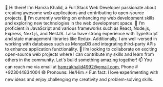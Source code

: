 
👋 Hi there! I'm Hamza Khalid, a Full Stack Web Developer passionate about creating awesome web applications and contributing to open-source projects.
🔭 I’m currently working on enhancing my web development skills and exploring new technologies in the web development space.
🌱 I’m proficient in JavaScript and various frameworks such as React, Node.js, Express, Next.js, and NestJS. I also have strong experience with TypeScript and state management libraries like Redux. Additionally, I am well-versed in working with databases such as MongoDB and integrating third-party APIs to enhance application functionality.
👯 I’m looking to collaborate on exciting open-source web projects where I can contribute my skills and learn from others in the community. Let's build something amazing together!
📫 You can reach me via email at hamzakhalid4992@gmail.com, Phone # +923044834004
😄 Pronouns: He/Him
⚡ Fun fact: I love experimenting with new ideas and enjoy challenging my creativity and problem-solving skills.
